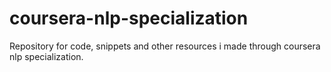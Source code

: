 # coursera-nlp-specialization
Repository for code, snippets and other resources i made through coursera nlp specialization.
